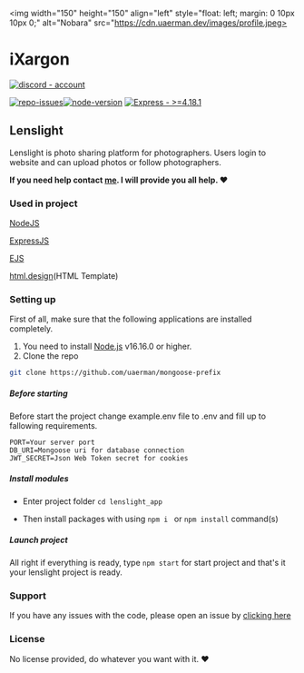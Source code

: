 <img width="150" height="150" align="left" style="float: left; margin: 0 10px 10px 0;" alt="Nobara" src="https://cdn.uaerman.dev/images/profile.jpeg>

# iXargon

[![discord - account](https://img.shields.io/badge/discord-account-0083c1?logo=discord&logoColor=white)](https://discord.com/users/244847249866096640)

[![repo-issues](https://img.shields.io/github/issues/uaerman/mongoose-prefix.svg?style=for-the-badge)](https://github.com/uaerman/mongoose-prefix/issues)[![node-version](https://img.shields.io/badge/NODEJS->=16.16.0-44cc11?style=for-the-badge&logo=node.js&logoColor=white)](https://nodejs.org/) [![Express - >=4.18.1](https://img.shields.io/badge/Express->=4.18.1-Green?style=for-the-badge&logo=Express&logoColor=https%3A%2F%2Fexpressjs.com%2F)](https://)

## Lenslight

Lenslight is photo sharing platform for photographers. Users login to website and can upload photos or follow photographers. 



**If you need help contact [me](https://uaerman.tech). I will provide you all help. ❤️**

### Used in project



[NodeJS](https://nodejs.org/)

[ExpressJS](https://expressjs.com/)

[EJS](https://ejs.co/)

[html.design](https://html.design/download/lenslight-photography-website-template/)(HTML Template)

### Setting up



First of all, make sure that the following applications are installed completely.

1. You need to install [Node.js](https://nodejs.org/en/) v16.16.0 or higher.
2. Clone the repo

```sh
git clone https://github.com/uaerman/mongoose-prefix
```

##### Before starting

Before start the project change example.env file to .env and fill up to fallowing requirements.

```
PORT=Your server port
DB_URI=Mongoose uri for database connection
JWT_SECRET=Json Web Token secret for cookies
```

##### Install modules

- Enter project folder `cd lenslight_app `  

- Then install packages with using `npm i ` or `npm install` command(s)  

##### Launch project

All right if everything is ready, type `npm start` for start project and that's it your lenslight project is ready.

### Support

If you have any issues with the code, please open an issue by [clicking here](https://github.com/uaerman/mongoose-prefix/issues)

### License

No license provided, do whatever you want with it. ❤
